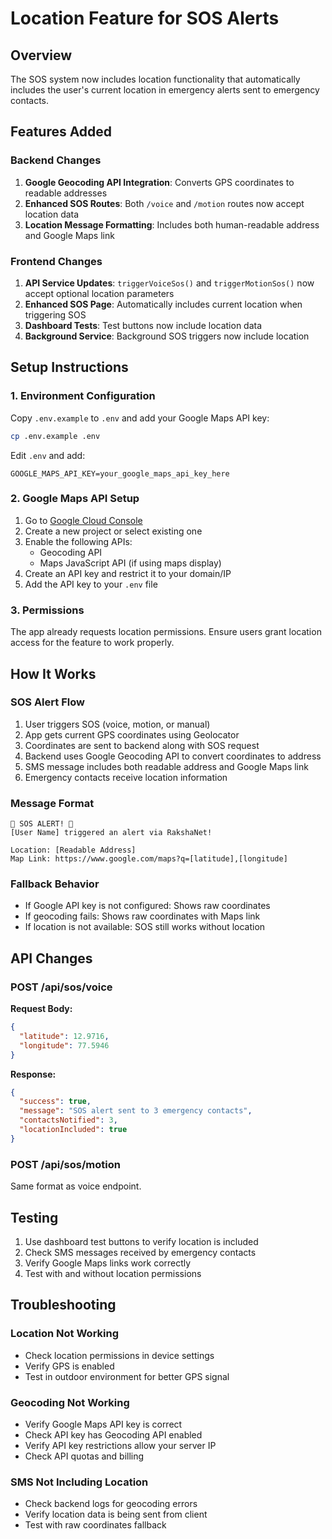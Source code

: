 # Location Feature for SOS Alerts

## Overview
The SOS system now includes location functionality that automatically includes the user's current location in emergency alerts sent to emergency contacts.

## Features Added

### Backend Changes
1. **Google Geocoding API Integration**: Converts GPS coordinates to readable addresses
2. **Enhanced SOS Routes**: Both `/voice` and `/motion` routes now accept location data
3. **Location Message Formatting**: Includes both human-readable address and Google Maps link

### Frontend Changes
1. **API Service Updates**: `triggerVoiceSos()` and `triggerMotionSos()` now accept optional location parameters
2. **Enhanced SOS Page**: Automatically includes current location when triggering SOS
3. **Dashboard Tests**: Test buttons now include location data
4. **Background Service**: Background SOS triggers now include location

## Setup Instructions

### 1. Environment Configuration
Copy `.env.example` to `.env` and add your Google Maps API key:
```bash
cp .env.example .env
```

Edit `.env` and add:
```
GOOGLE_MAPS_API_KEY=your_google_maps_api_key_here
```

### 2. Google Maps API Setup
1. Go to [Google Cloud Console](https://console.cloud.google.com/)
2. Create a new project or select existing one
3. Enable the following APIs:
   - Geocoding API
   - Maps JavaScript API (if using maps display)
4. Create an API key and restrict it to your domain/IP
5. Add the API key to your `.env` file

### 3. Permissions
The app already requests location permissions. Ensure users grant location access for the feature to work properly.

## How It Works

### SOS Alert Flow
1. User triggers SOS (voice, motion, or manual)
2. App gets current GPS coordinates using Geolocator
3. Coordinates are sent to backend along with SOS request
4. Backend uses Google Geocoding API to convert coordinates to address
5. SMS message includes both readable address and Google Maps link
6. Emergency contacts receive location information

### Message Format
```
🚨 SOS ALERT! 🚨
[User Name] triggered an alert via RakshaNet!

Location: [Readable Address]
Map Link: https://www.google.com/maps?q=[latitude],[longitude]
```

### Fallback Behavior
- If Google API key is not configured: Shows raw coordinates
- If geocoding fails: Shows raw coordinates with Maps link
- If location is not available: SOS still works without location

## API Changes

### POST /api/sos/voice
**Request Body:**
```json
{
  "latitude": 12.9716,
  "longitude": 77.5946
}
```

**Response:**
```json
{
  "success": true,
  "message": "SOS alert sent to 3 emergency contacts",
  "contactsNotified": 3,
  "locationIncluded": true
}
```

### POST /api/sos/motion
Same format as voice endpoint.

## Testing
1. Use dashboard test buttons to verify location is included
2. Check SMS messages received by emergency contacts
3. Verify Google Maps links work correctly
4. Test with and without location permissions

## Troubleshooting

### Location Not Working
- Check location permissions in device settings
- Verify GPS is enabled
- Test in outdoor environment for better GPS signal

### Geocoding Not Working
- Verify Google Maps API key is correct
- Check API key has Geocoding API enabled
- Verify API key restrictions allow your server IP
- Check API quotas and billing

### SMS Not Including Location
- Check backend logs for geocoding errors
- Verify location data is being sent from client
- Test with raw coordinates fallback
